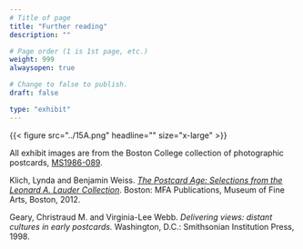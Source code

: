 ```yaml
---
# Title of page
title: "Further reading"
description: ""

# Page order (1 is 1st page, etc.)
weight: 999
alwaysopen: true

# Change to false to publish.
draft: false

type: "exhibit"
---
```

{{< figure src="../15A.png" headline="" size="x-large" >}}

All exhibit images are from the Boston College collection of photographic postcards, [MS1986-089](https://bc-primo.hosted.exlibrisgroup.com/permalink/f/l6ucgu/ALMA-BC21503452010001021). 


Klich, Lynda and Benjamin Weiss. *[The Postcard Age: Selections from the Leonard A. Lauder Collection](https://bc-primo.hosted.exlibrisgroup.com/permalink/f/l6ucgu/ALMA-BC21423158350001021)*. Boston: MFA Publications, Museum of Fine Arts, Boston, 2012.

Geary, Christraud M. and Virginia-Lee Webb. *Delivering views: distant cultures in early postcards.* Washington, D.C.: Smithsonian Institution Press, 1998.


